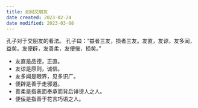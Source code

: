 ```yaml
---
title: 如何交朋友
date created: 2023-02-24
date modified: 2023-03-08
---
```


孔子对于交朋友的看法。
孔子曰：“益者三友，损者三友。友直，友谅，友多闻，益矣。友便辟，友善柔，友便佞，损矣。”

- 友直是品德，正直。
- 友谅是原则，诚信。
- 友多闻是眼界，见多识广。
- 便辟是善于走邪道。
- 善柔是指表面奉承而背后诽谤人之人。
- 便佞是指善于花言巧语之人。
